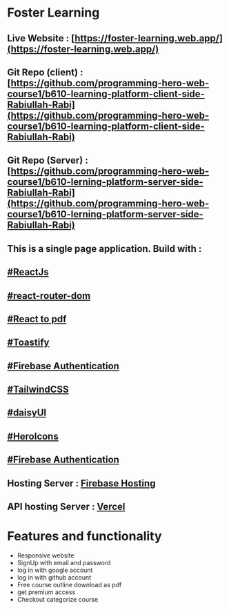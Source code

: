 # Foster Learning


## Live Website : [https://foster-learning.web.app/](https://foster-learning.web.app/)

## Git Repo (client) : [https://github.com/programming-hero-web-course1/b610-learning-platform-client-side-Rabiullah-Rabi](https://github.com/programming-hero-web-course1/b610-learning-platform-client-side-Rabiullah-Rabi)

## Git Repo (Server) : [https://github.com/programming-hero-web-course1/b610-lerning-platform-server-side-Rabiullah-Rabi](https://github.com/programming-hero-web-course1/b610-lerning-platform-server-side-Rabiullah-Rabi)

## This is a single page application. Build with : 

## [#ReactJs](https://reactjs.org/)
## [#react-router-dom](https://reactjs.org/)
## [#React to pdf](https://reactjs.org/)
## [#Toastify](https://reactjs.org/)
## [#Firebase Authentication]()
## [#TailwindCSS]()
## [#daisyUI]()
## [#HeroIcons]()
## [#Firebase Authentication]()  

## Hosting Server : [Firebase Hosting](https://firebase.google.com/)
## API hosting Server : [Vercel](https://vercel.com/)


# Features and functionality
* Responsive website
* SignUp with email and password
* log in with google account 
* log in with github account 
* Free course outline download as pdf
* get premium access 
* Checkout categorize course 
